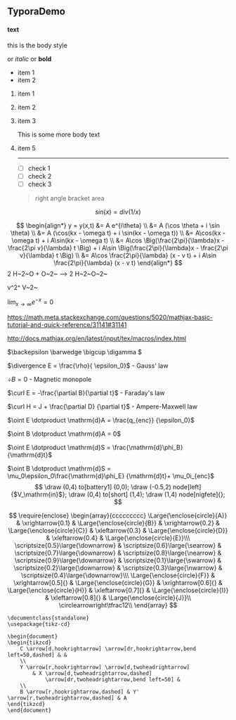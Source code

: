 ## TyporaDemo

#### text

this is the body style

or *italic* or **bold**



* item 1
* item 2



1. item 1

2. item 2

3. item 3

   This is some more body text

4. item 5

   ----

   - [ ] check 1
   - [ ] check 2
   - [ ] check 3

   > right angle bracket area

   

$$
sin(x)=div(1/x)
$$


$$
\begin{align*}
y = y(x,t) &= A e^{i\theta} \\
&= A (\cos \theta + i \sin \theta) \\
&= A (\cos(kx - \omega t) + i \sin(kx - \omega t)) \\
&= A\cos(kx - \omega t) + i A\sin(kx - \omega t)  \\
&= A\cos \Big(\frac{2\pi}{\lambda}x - \frac{2\pi v}{\lambda} t \Big) + i A\sin \Big(\frac{2\pi}{\lambda}x - \frac{2\pi v}{\lambda} t \Big)  \\
&= A\cos \frac{2\pi}{\lambda} (x - v t) + i A\sin \frac{2\pi}{\lambda} (x - v t)
\end{align*}
$$
2 H~2~O + O~2~ —> 2 H~2~O~2~





v^2^	V~2~



$\lim_{x \to \infty} e^{-x}=0$

https://math.meta.stackexchange.com/questions/5020/mathjax-basic-tutorial-and-quick-reference/31141#31141

http://docs.mathjax.org/en/latest/input/tex/macros/index.html

$\backepsilon \barwedge \bigcup \digamma $

$\divergence E = \frac{\rho}{ \epsilon_0}$            - Gauss' law



$\div B = 0$                - Magnetic monopole



$\curl E = -\frac{\partial B}{\partial t}$       - Faraday's law



$\curl H = J + \frac{\partial D} {\partial t}$ - Ampere-Maxwell law



$\oint E \dotproduct \mathrm{d}A = \frac{q_{enc}} {\epsilon_0}$



$\oint B \dotproduct \mathrm{d}A = 0$



$\oint E \dotproduct \mathrm{d}S = \frac{\mathrm{d}\phi_B} {\mathrm{d}t}$



$\oint B \dotproduct \mathrm{d}S = \mu_0\epsilon_0\frac{\mathrm{d}\phi_E}  {\mathrm{d}t}+ \mu_0i_{enc}$
$$
\draw (0,4) to[battery1] (0,0);
            \draw (-0.5,2) node[left]{$V_\mathrm{in}$};
            \draw (0,4) to[short] (1,4);
            \draw (1,4) node[nigfete]{};
$$

$$
\require{enclose}
\begin{array}{ccccccccc}   
\Large{\enclose{circle}{A}} & \xrightarrow{0.1} & \Large{\enclose{circle}{B}} & \xrightarrow{0.2} & \Large{\enclose{circle}{C}} & \xleftarrow{0.3} & \Large{\enclose{circle}{D}} & \xleftarrow{0.4} & \Large{\enclose{circle}{E}}\\\
\scriptsize{0.5}\large{\downarrow} & \scriptsize{0.6}\large{\searrow} & \scriptsize{0.7}\large{\downarrow} & \scriptsize{0.8}\large{\nearrow} & \scriptsize{0.9}\large{\downarrow} & \scriptsize{0.1}\large{\swarrow} & \scriptsize{0.2}\large{\downarrow} & \scriptsize{0.3}\large{\nwarrow} & \scriptsize{0.4}\large{\downarrow}\\\  
\Large{\enclose{circle}{F}} & \xrightarrow[0.5]{} & \Large{\enclose{circle}{G}} & \xrightarrow[0.6]{} & \Large{\enclose{circle}{H}} & \xleftarrow[0.7]{} & \Large{\enclose{circle}{I}} & \xleftarrow[0.8]{} & \Large{\enclose{circle}{J}}\\
\circlearrowright\tfrac12\\ 
\end{array}
$$

```
\documentclass{standalone}
\usepackage{tikz-cd}

\begin{document}
\begin{tikzcd}
    C \arrow[d,hookrightarrow] \arrow[dr,hookrightarrow,bend left=50,dashed] & &
    \\
    Y \arrow[r,hookrightarrow] \arrow[d,twoheadrightarrow] 
        & X \arrow[d,twoheadrightarrow,dashed] 
            \arrow[dr,twoheadrightarrow,bend left=50] &
    \\
    B \arrow[r,hookrightarrow,dashed] & Y' \arrow[r,twoheadrightarrow,dashed] & A
\end{tikzcd}
\end{document}
```

